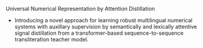 Universal Numerical Representation by Attention Distillation
- Introducing a novel approach for learning robust multilingual numerical systems with auxillary supervision by semantically and lexically attentive signal distillation from a transformer-based sequence-to-sequence transliteration teacher model.
